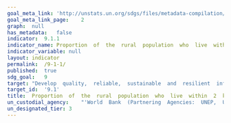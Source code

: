 ```yaml
---	
goal_meta_link:	'http://unstats.un.org/sdgs/files/metadata-compilation/Metadata-Goal-9.pdf'
goal_meta_link_page:	2
graph:	null
has_metadata:	false
indicator:	9.1.1
indicator_name:	Proportion  of  the  rural  population  who  live  within  2  km  of  an  all-season  road
indicator_variable:	null
layout:	indicator
permalink:	/9-1-1/
published:	true  
sdg_goal:	9
target:	"Develop  quality,  reliable,  sustainable  and  resilient  infrastructure,  including  regional  and  transborder  infrastructure,  to  support  economic  development  and  human  well-being,  with  a  focus  on  affordable  and  equitable  access  for  all."
target_id:	'9.1'
title:	Proportion  of  the  rural  population  who  live  within  2  km  of  an  all-season  road
un_custodial_agency:	"'World  Bank  (Partnering  Agencies:  UNEP,  UNECE)'"
un_designated_tier:	3
---	
```

